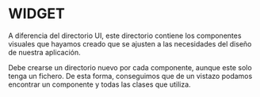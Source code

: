 # WIDGET

A diferencia del directorio UI, este directorio contiene los componentes visuales que hayamos creado
que se ajusten a las necesidades del diseño de nuestra aplicación.

Debe crearse un directorio nuevo por cada componente, aunque este solo tenga un fichero. De esta
forma, conseguimos que de un vistazo podamos encontrar un componente y todas las clases que utiliza.